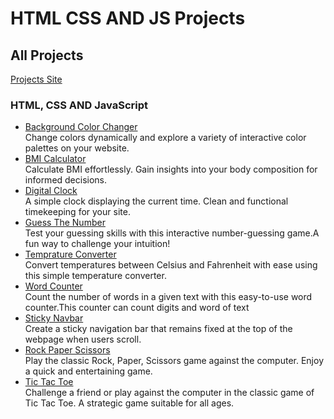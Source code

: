 # HTML CSS AND JS Projects

## All Projects

[Projects Site](https://project-by-haidarbalospura.netlify.app)

### HTML, CSS AND JavaScript

- [Background Color Changer](https://github.com/haidarbalospura/Projects/tree/main/1%20-%20Color%20Changer)<br> Change colors dynamically and explore a variety of interactive color palettes on your website.
- [BMI Calculator](https://github.com/haidarbalospura/Projects/tree/main/2%20-%20BMI%20Calculator) <br> Calculate BMI effortlessly. Gain insights into your body composition for informed decisions.
- [Digital Clock](https://github.com/haidarbalospura/Projects/tree/main/3%20-%20Digital%20Clock) <br> A simple clock displaying the current time. Clean and functional timekeeping for your site.
- [Guess The Number](https://github.com/haidarbalospura/Projects/tree/main/4%20-%20Guess%20The%20Number) <br> Test your guessing skills with this interactive number-guessing game.A fun way to challenge your intuition!
- [Temprature Converter](https://github.com/haidarbalospura/Projects/tree/main/5%20-%20Temprature%20Converter) <br> Convert temperatures between Celsius and Fahrenheit with ease using this simple temperature converter.
- [Word Counter](https://github.com/haidarbalospura/Projects/tree/main/6%20-%20Word%20Counter) <br>Count the number of words in a given text with this easy-to-use word counter.This counter can count digits and word of text<!-- [Background Changer](https://github.com/haidarbalospura/Projects/tree/main/7%20-%20Background%20Changer) <br> Change the background color of your webpage using this project.This project change the background-color-->
- [Sticky Navbar](https://github.com/haidarbalospura/Projects/tree/main/8%20-%20Sticky%20Navbar) <br> Create a sticky navigation bar that remains fixed at the top of the webpage when users scroll.
- [Rock Paper Scissors](https://github.com/haidarbalospura/Projects/tree/main/9%20-%20Rock%20Paper%20Scissors) <br> Play the classic Rock, Paper, Scissors game against the computer. Enjoy a quick and entertaining game.
- [Tic Tac Toe](https://github.com/haidarbalospura/Projects/tree/main/10%20-%20Tic%20Tac%20Toe) <br> Challenge a friend or play against the computer in the classic game of Tic Tac Toe. A strategic game suitable for all ages.
  <!-- [Text To Speak](https://github.com/haidarbalospura/Projects/tree/main/11%20-%20Text%20To%20Speak) <br> Convert text to speech. Enhance accessibility and user interaction by providing a voice feature on your website-->
